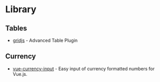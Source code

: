 # Library

## Tables
- [gridjs](https://gridjs.io/) - Advanced Table Plugin

## Currency
- [vue-currency-input](https://github.com/dm4t2/vue-currency-input) - Easy input of currency formatted numbers for Vue.js.

